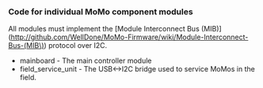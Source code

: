 ### Code for individual MoMo component modules

All modules must implement the [Module Interconnect Bus (MIB)](http://github.com/WellDone/MoMo-Firmware/wiki/Module-Interconnect-Bus-(MIB\)) protocol over I2C.

* mainboard - The main controller module
* field_service_unit - The USB<->I2C bridge used to service MoMos in the field.
